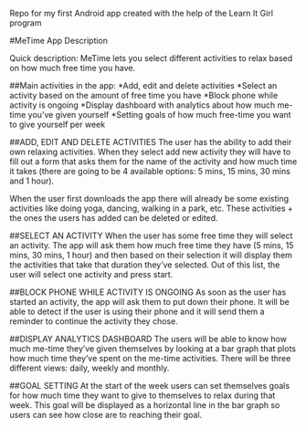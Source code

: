 Repo for my first Android app created with the help of the Learn It Girl program

#MeTime App Description

Quick description: MeTime lets you select different activities to relax based on  how much free time you have. 

##Main activities in the app:
*Add, edit and delete activities
*Select an activity based on the amount of free time you have
*Block phone while activity is ongoing
*Display dashboard with analytics about how much me-time you’ve given yourself
*Setting goals of how much free-time you want to give yourself per week

##ADD, EDIT AND DELETE ACTIVITIES
The user has the ability to add their own relaxing activities. When they select add new activity they will have to fill out a form that asks them for the name of the activity and how much time it takes (there are going to be 4 available options: 5 mins, 15 mins, 30 mins and 1 hour). 

When the user first downloads the app there will already be some existing activities like doing yoga, dancing, walking in a park, etc. These activities + the ones the users has added can be deleted or edited. 

##SELECT AN ACTIVITY
When the user has some free time they will select an activity. The app will ask them how much free time they have (5 mins, 15 mins, 30 mins, 1 hour) and then based on their selection it will display them the activities that take that duration they’ve selected. Out of this list, the user will select one activity and press start. 

##BLOCK PHONE WHILE ACTIVITY IS ONGOING 
As soon as the user has started an activity, the app will ask them to put down their phone. It will be able to detect if the user is using their phone and it will send them a reminder to continue the activity they chose. 

##DISPLAY ANALYTICS DASHBOARD
The users will be able to know how much me-time they’ve given themselves by looking at  a bar graph that plots how much time they’ve spent on the me-time activities. There will be three different views: daily, weekly and monthly. 

##GOAL SETTING
At the start of the week users can set themselves goals for how much time they want to give to themselves to relax during that week. This goal will be displayed as a horizontal line in the bar graph so users can see how close are to reaching their goal. 
